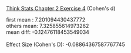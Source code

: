 [Think Stats Chapter 2 Exercise 4](http://greenteapress.com/thinkstats2/html/thinkstats2003.html#toc24) (Cohen's d)

first mean : 7.201094430437772 <br>
others mean: 7.325855614973262 <br>
mean diff: -0.12476118453549034 <br> <br>
Effect Size (Cohen's D):  -0.08864367587767745
